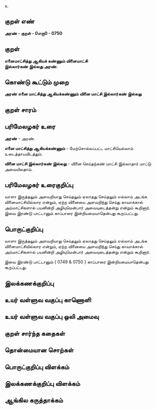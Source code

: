 உ

## குறள் எண் 

**அரண் - குறள் - 0எரு0 - 0750**

## குறள் 

**எனைமாட்சித்து ஆகியக் கண்ணும் வினைமாட்சி  
இல்லார்கண் இல்லது அரண்.**

## கொண்டு கூட்டும் முறை

**அரண் எனை மாட்சித்து ஆகியக்கண்ணும் வினை மாட்சி இல்லார்கண் இல்லது** 

## குறள் சாரம் 


## பரிமேலழகர் உரை

**அரண்** - அரண்.

**எனை மாட்சித்து ஆகியக்கண்ணும்** - மேற்சொல்லப்பட்ட மாட்சியெல்லாம் உடைத்தாயவிடத்தும். 

**வினை மாட்சி இல்லார்கண் இல்லது** - வினை செய்தற்கண் மாட்சி இல்லாதார் மாட்டு அவையிலதாம். 

## பரிமேலழகர் உரைகுறிப்பு   

வாளா இருத்தலும் அளவறியாது செய்தலும் ஏலாதது செய்தலும் எல்லாம் அடங்க வினைமாட்சியில்லார என்றும், ஏற்ற வினையை அளவறிந்து செய்து காவாக்கால் அம்மாட்சிகளால் பயனின்றி அழியுமென்பார் அவையுடைத்தன்று என்றும் கூறினார்.  இவை இரண்டு பாட்டானும் காப்பாரை இன்றியமையாதென்பது கூறப்பட்டது.

## பொருட்குறிப்பு 

வாளா இருத்தலும் அளவறியாது செய்தலும் ஏலாதது செய்தலும் எல்லாம் அடங்க வினைமாட்சியில்லார என்றும், ஏற்ற வினையை அளவறிந்து செய்து காவாக்கால் அம்மாட்சிகளால் பயனின்றி அழியுமென்பார் அவையுடைத்தன்று என்றும் கூறினார். 

இவை இரண்டு பாட்டானும் { 0749 & 0750 } காப்பாரை இன்றியமையாதென்பது கூறப்பட்டது.

## இலக்கணக்குறிப்பு  


## உயர் வள்ளுவ வகுப்பு காணொளி


## உயர் வள்ளுவ வகுப்பு ஒலி அமைவு 

 
## குறள் சார்ந்த கதைகள் 


## தொன்மையான சொற்கள்


## பொருட்குறிப்பு விளக்கம்


## இலக்கணக்குறிப்பு விளக்கம்


## ஆங்கில கருத்தாக்கம் 


